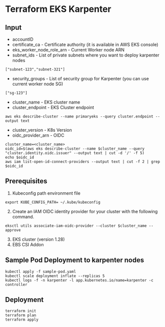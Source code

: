 # Terraform EKS Karpenter
## Input
- accountID
- certificate_ca - Certificate authority (it is available in AWS EKS console)
- eks_worker_node_role_arn - Current Worker node ARN
- subnet_ids - List of private subnets where you want to deploy karpenter nodes
```shell
["subnet-123","subnet-321"]
```
- security_groups - List of security group for Karpenter (you can use current worker node SG)
```shell
["sg-123"]
```
- cluster_name - EKS cluster name
- cluster_endpoint - EKS Cluster endpoint
```shell
aws eks describe-cluster --name primaryeks --query cluster.endpoint --output text
```
- cluster_version - K8s Version
- oidc_provider_arn - 
OIDC
```shell
cluster_name=<cluster_name>
oidc_id=$(aws eks describe-cluster --name $cluster_name --query "cluster.identity.oidc.issuer" --output text | cut -d '/' -f 5)
echo $oidc_id
aws iam list-open-id-connect-providers --output text | cut -f 2 | grep $oidc_id
```

## Prerequisites

1. Kubeconfig path environment file
```shell
export KUBE_CONFIG_PATH= ~/.kube/kubeconfig
```

2. Create an IAM OIDC identity provider for your cluster with the following command.
```shell
eksctl utils associate-iam-oidc-provider --cluster $cluster_name --approve
```
3. EKS cluster (version 1.28)
4. EBS CSI Addon

## Sample Pod Deployment to karpenter nodes 
```shell
kubectl apply -f sample-pod.yaml
kubectl scale deployment inflate --replicas 5
kubectl logs -f -n karpenter -l app.kubernetes.io/name=karpenter -c controller
```
## Deployment
```shell
terraform init
terraform plan
terraform apply
```
